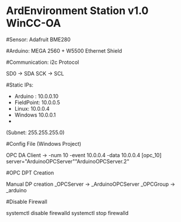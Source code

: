 # ArdEnvironment Station v1.0 WinCC-OA

#Sensor: Adafruit BME280

#Arduino: MEGA 2560 + W5500 Ethernet Shield

#Communication: i2c Protocol

SD0 -> SDA
SCK -> SCL

 #Static IPs:
 * Arduino : 10.0.0.10
 * FieldPoint: 10.0.0.5
 * Linux: 10.0.0.4
 * Windows 10.0.0.1
 * 
 (Subnet: 255.255.255.0)

#Config File (Windows Project)

OPC DA Client -> -num 10 -event 10.0.0.4 -data 10.0.0.4
[opc_10]
server="ArduinoOPCServer""ArduinoOPCServer.2"



#OPC DPT Creation

Manual DP creation
_OPCServer -> _ArduinoOPCServer
_OPCGroup  -> _arduino


#Disable Firewall

systemctl disable firewalld
systemctl stop firewalld


